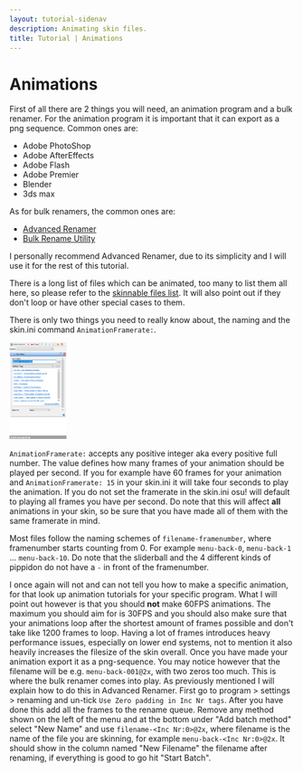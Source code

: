 ```yaml
---
layout: tutorial-sidenav
description: Animating skin files.
title: Tutorial | Animations
---
```


# Animations

First of all there are 2 things you will need, an animation program and a bulk renamer. For the animation program it is important that it can export as a png sequence. Common ones are:

-   Adobe PhotoShop
-   Adobe AfterEffects
-   Adobe Flash
-   Adobe Premier
-   Blender
-   3ds max

As for bulk renamers, the common ones are:

-   [Advanced Renamer](https://www.advancedrenamer.com/)
-   [Bulk Rename Utility](https://www.bulkrenameutility.co.uk/)

I personally recommend Advanced Renamer, due to its simplicity and I will use it for the rest of this tutorial.

There is a long list of files which can be animated, too many to list them all here, so please refer to the [skinnable files list](https://osu.ppy.sh/community/forums/topics/186787). It will also point out if they don't loop or have other special cases to them.

There is only two things you need to really know about, the naming and the skin.ini command `AnimationFramerate:`.

<img class="img-text-right" src="img/animations/advanced_renamer_preset.png" style="width: 20%; margin-bottom:0px;">

`AnimationFramerate:` accepts any positive integer aka every positive full number. The value defines how many frames of your animation should be played per second. If you for example have 60 frames for your animation and `AnimationFramerate: 15` in your skin.ini it will take four seconds to play the animation. If you do not set the framerate in the skin.ini osu! will default to playing all frames you have per second. Do note that this will affect **all** animations in your skin, so be sure that you have made all of them with the same framerate in mind.

Most files follow the naming schemes of `filename-framenumber`, where framenumber starts counting from 0. For example `menu-back-0`, `menu-back-1` ... `menu-back-10`. Do note that the sliderball and the 4 different kinds of pippidon do not have a `-` in front of the framenumber.

I once again will not and can not tell you how to make a specific animation, for that look up animation tutorials for your specific program. What I will point out however is that you should **not** make 60FPS animations. The maximum you should aim for is 30FPS and you should also make sure that your animations loop after the shortest amount of frames possible and don't take like 1200 frames to loop. Having a lot of frames introduces heavy performance issues, especially on lower end systems, not to mention it also heavily increases the filesize of the skin overall. Once you have made your animation export it as a png-sequence. You may notice however that the filename will be e.g. `menu-back-001@2x`, with two zeros too much. This is where the bulk renamer comes into play.
As previously mentioned I will explain how to do this in Advanced Renamer. First go to program > settings > renaming and un-tick `Use Zero padding in Inc Nr tags`. After you have done this add all the frames to the rename queue. Remove any method shown on the left of the menu and at the bottom under "Add batch method" select "New Name" and use `filename-<Inc Nr:0>@2x`, where filename is the name of the file you are skinning, for example `menu-back-<Inc Nr:0>@2x`. It should show in the column named "New Filename" the filename after renaming, if everything is good to go hit "Start Batch".
